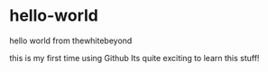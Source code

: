 # hello-world
hello world from thewhitebeyond

this is my first time using Github
Its quite exciting to learn this stuff!
